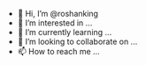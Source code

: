 - 👋 Hi, I’m @roshanking
- 👀 I’m interested in ...
- 🌱 I’m currently learning ...
- 💞️ I’m looking to collaborate on ...
- 📫 How to reach me ...

<!---
roshanking/roshanking is a ✨ special ✨ repository because its `README.md` (this file) appears on your GitHub profile.
You can click the Preview link to take a look at your changes.
--->
